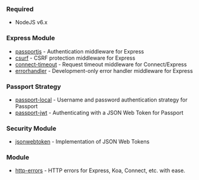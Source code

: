 
### Required
- NodeJS v6.x


### Express Module
- [passportjs](https://github.com/jaredhanson/passport) - Authentication middleware for Express
- [csurf](https://github.com/expressjs/csurf) - CSRF protection middleware for Express
- [connect-timeout](https://github.com/expressjs/timeout) - Request timeout middleware for Connect/Express
- [errorhandler](https://github.com/expressjs/errorhandler) - Development-only error handler middleware for Express

### Passport Strategy
- [passport-local](https://github.com/jaredhanson/passport-local) - Username and password authentication strategy for Passport
- [passport-jwt](https://github.com/themikenicholson/passport-jwt) - Authenticating with a JSON Web Token for Passport

### Security Module
- [jsonwebtoken](https://github.com/auth0/node-jsonwebtoken) - Implementation of JSON Web Tokens


### Module
- [http-errors](https://github.com/jshttp/http-errors) - HTTP errors for Express, Koa, Connect, etc. with ease.
